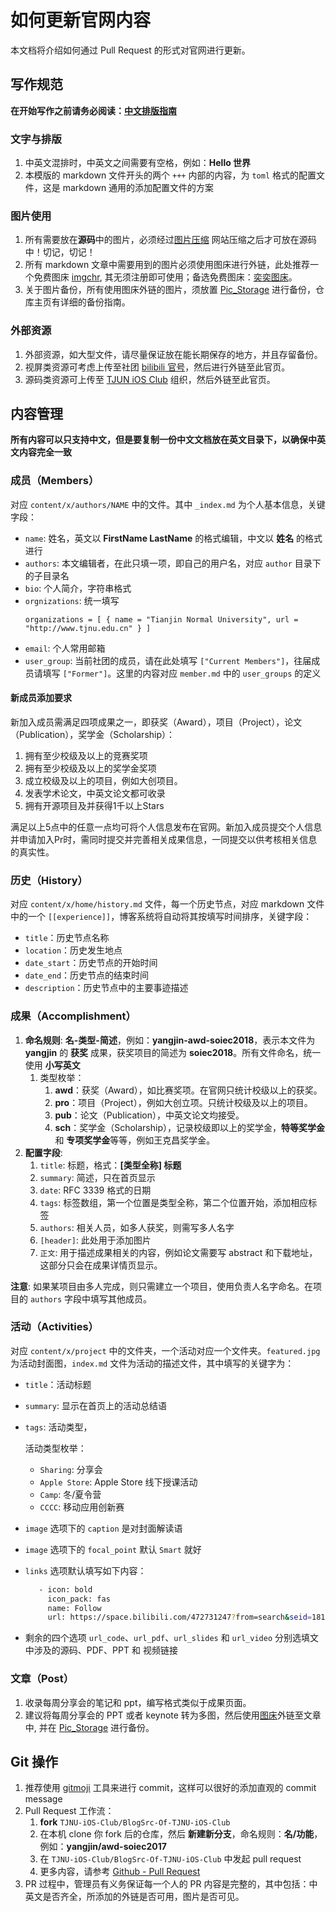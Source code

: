 # 如何更新官网内容

本文档将介绍如何通过 Pull Request 的形式对官网进行更新。

## 写作规范

**在开始写作之前请务必阅读：[中文排版指南](https://zhuanlan.zhihu.com/p/20506092)**

### 文字与排版

1. 中英文混排时，中英文之间需要有空格，例如：**Hello 世界**
1. 本模版的 markdown 文件开头的两个 `+++` 内部的内容，为 `toml` 格式的配置文件，这是 markdown 通用的添加配置文件的方案

### 图片使用

1. 所有需要放在**源码**中的图片，必须经过[图片压缩](https://tinypng.com/) 网站压缩之后才可放在源码中！切记，切记！
1. 所有 markdown 文章中需要用到的图片必须使用图床进行外链，此处推荐一个免费图床 [imgchr](https://imgchr.com/), 其无须注册即可使用；备选免费图床：[奕奕图床](https://img.eebk.com/)。
1. 关于图片备份，所有使用图床外链的图片，须放置 [Pic_Storage](https://github.com/TJNU-iOS-Club/Pic_Storage) 进行备份，仓库主页有详细的备份指南。

### 外部资源

1. 外部资源，如大型文件，请尽量保证放在能长期保存的地方，并且存留备份。
1. 视屏类资源可考虑上传至社团 [bilibili 官号](https://space.bilibili.com/472731247?from=search&seid=18104912749018562379)，然后进行外链至此官页。
1. 源码类资源可上传至 [TJUN iOS Club](https://github.com/TJNU-iOS-Club) 组织，然后外链至此官页。

## 内容管理

**所有内容可以只支持中文，但是要复制一份中文文档放在英文目录下，以确保中英文内容完全一致**

### 成员（Members）

对应 `content/x/authors/NAME` 中的文件。其中 `_index.md` 为个人基本信息，关键字段：

- `name`: 姓名，英文以 **FirstName LastName** 的格式编辑，中文以 **姓名** 的格式进行
- `authors`: 本文编辑者，在此只填一项，即自己的用户名，对应 `author` 目录下的子目录名
- `bio`: 个人简介，字符串格式
- `orgnizations`: 统一填写
    ```
    organizations = [ { name = "Tianjin Normal University", url = "http://www.tjnu.edu.cn" } ]
    ```
- `email`: 个人常用邮箱
- `user_group`: 当前社团的成员，请在此处填写 `["Current Members"]`，往届成员请填写 `["Former"]`。这里的内容对应 `member.md` 中的 `user_groups` 的定义

#### 新成员添加要求
新加入成员需满足四项成果之一，即获奖（Award），项目（Project），论文（Publication），奖学金（Scholarship）：

1. 拥有至少校级及以上的竞赛奖项
2. 拥有至少校级及以上的奖学金奖项
3. 成立校级及以上的项目，例如大创项目。
4. 发表学术论文，中英文论文都可收录
5. 拥有开源项目及并获得1千以上Stars

满足以上5点中的任意一点均可将个人信息发布在官网。新加入成员提交个人信息并申请加入Pr时，需同时提交并完善相关成果信息，一同提交以供考核相关信息的真实性。

### 历史（History）
对应 `content/x/home/history.md` 文件，每一个历史节点，对应 markdown 文件中的一个 `[[experience]]`，博客系统将自动将其按填写时间排序，关键字段：

- `title`：历史节点名称
- `location`：历史发生地点
- `date_start`：历史节点的开始时间
- `date_end`：历史节点的结束时间
- `description`：历史节点中的主要事迹描述

### 成果（Accomplishment）

1. **命名规则**: **名-类型-简述**，例如：**yangjin-awd-soiec2018**，表示本文件为 **yangjin** 的 **获奖** 成果，获奖项目的简述为 **soiec2018**。所有文件命名，统一使用 **小写英文**
    1. 类型枚举：
        1. **awd**：获奖（Award），如比赛奖项。在官网只统计校级以上的获奖。
        1. **pro**：项目（Project），例如大创立项。只统计校级及以上的项目。
        1. **pub**：论文（Publication），中英文论文均接受。
        1. **sch**：奖学金（Scholarship），记录校级即以上的奖学金，**特等奖学金** 和 **专项奖学金**等等，例如王克昌奖学金。
1. **配置字段**:
    1. `title`: 标题，格式：**[类型全称] 标题**
    1. `summary`: 简述，只在首页显示
    1. `date`: RFC 3339 格式的日期
    1. `tags`: 标签数组，第一个位置是类型全称，第二个位置开始，添加相应标签
    1. `authors`: 相关人员，如多人获奖，则需写多人名字
    1. `[header]`: 此处用于添加图片
    1. `正文`: 用于描述成果相关的内容，例如论文需要写 abstract 和下载地址，这部分只会在成果详情页显示。

**注意**: 如果某项目由多人完成，则只需建立一个项目，使用负责人名字命名。在项目的 `authors` 字段中填写其他成员。

### 活动（Activities）

对应 `content/x/project` 中的文件夹，一个活动对应一个文件夹。`featured.jpg` 为活动封面图，`index.md` 文件为活动的描述文件，其中填写的关键字为：

- `title`：活动标题
- `summary`: 显示在首页上的活动总结语
- `tags`: 活动类型，

    活动类型枚举：
    
    -  `Sharing`: 分享会
    -  `Apple Store`: Apple Store 线下授课活动
    -  `Camp`: 冬/夏令营
    -  `CCCC`: 移动应用创新赛
- `image` 选项下的 `caption` 是对封面解读语
- `image` 选项下的 `focal_point` 默认 `Smart` 就好
- `links` 选项默认填写如下内容：
    ```bash
       - icon: bold
         icon_pack: fas
         name: Follow
         url: https://space.bilibili.com/472731247?from=search&seid=18104912749018562379
    ```
- 剩余的四个选项 `url_code`、`url_pdf`、`url_slides` 和 `url_video` 分别选填文中涉及的源码、PDF、PPT 和 视频链接

### 文章（Post）

1. 收录每周分享会的笔记和 ppt，编写格式类似于成果页面。
1. 建议将每周分享会的 PPT 或者 keynote 转为多图，然后使用[图床](https://imgchr.com/)外链至文章中, 并在 [Pic_Storage](https://github.com/TJNU-iOS-Club/Pic_Storage) 进行备份。

## Git 操作

1. 推荐使用 [gitmoji](https://github.com/carloscuesta/gitmoji/) 工具来进行 commit，这样可以很好的添加直观的 commit message
1. Pull Request 工作流：
    1. **fork** `TJNU-iOS-Club/BlogSrc-Of-TJNU-iOS-Club`
    1. 在本机 clone 你 fork 后的仓库，然后 **新建新分支**，命名规则：**名/功能**，例如：**yangjin/awd-soiec2017**
    1. 在 `TJNU-iOS-Club/BlogSrc-Of-TJNU-iOS-Club` 中发起 pull request
    1. 更多内容，请参考 [Github - Pull Request](https://help.github.com/en/articles/about-pull-requests)
1. PR 过程中，管理员有义务保证每一个人的 PR 内容是完整的，其中包括：中英文是否齐全，所添加的外链是否可用，图片是否可见。
